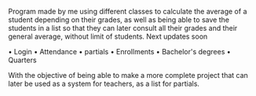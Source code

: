 Program made by me using different classes to calculate the average of a student depending on their grades, as well as being able to save the students in a list so that they can later consult all their grades and their general average, without limit of students. Next updates soon

• Login
• Attendance
• partials
• Enrollments
• Bachelor's degrees
• Quarters

With the objective of being able to make a more complete project that can later be used as a system for teachers, as a list for partials.
